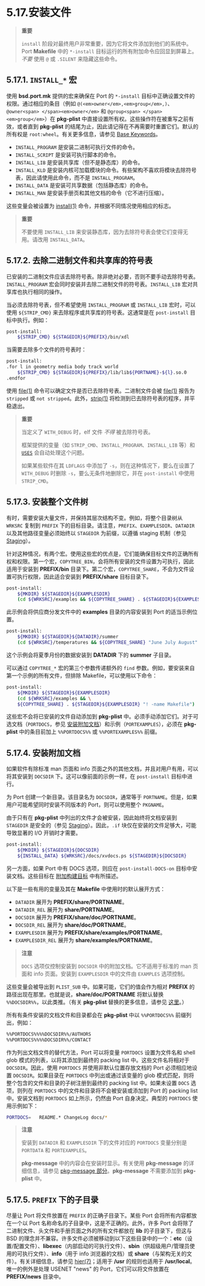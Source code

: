 # 5.17.安装文件

>**重要**
>
> `install` 阶段对最终用户非常重要，因为它将文件添加到他们的系统中。Port **Makefile** 中的 `*-install` 目标运行的所有附加命令应回显到屏幕上。*不要* 使用 `@` 或 `.SILENT` 来隐藏这些命令。

## 5.17.1. `INSTALL_*` 宏

使用 **bsd.port.mk** 提供的宏来确保在 Port 的 `*-install` 目标中正确设置文件的权限。通过相应的条目（例如 `@(<em>owner</em>,<em>group</em>,)`、`@owner<span> </span><em>owner</em>` 和 `@group<span> </span><em>group</em>`）在 **pkg-plist** 中直接设置所有权。这些操作符在被重写之前有效，或者直到 **pkg-plist** 的结尾为止，因此请记得在不再需要时重置它们。默认的所有权是 `root:wheel`。有关更多信息，请参见 [Base Keywords](https://docs.freebsd.org/en/books/porters-handbook/plist/#plist-keywords-base)。

* `INSTALL_PROGRAM` 是安装二进制可执行文件的命令。
* `INSTALL_SCRIPT` 是安装可执行脚本的命令。
* `INSTALL_LIB` 是安装共享库（但不是静态库）的命令。
* `INSTALL_KLD` 是安装内核可加载模块的命令。有些架构不喜欢将模块去除符号表，因此请使用此命令，而不是 `INSTALL_PROGRAM`。
* `INSTALL_DATA` 是安装可共享数据（包括静态库）的命令。
* `INSTALL_MAN` 是安装手册页和其他文档的命令（它不进行压缩）。

这些变量会被设置为 [install(1)](https://man.freebsd.org/cgi/man.cgi?query=install&sektion=1&format=html) 命令，并根据不同情况使用相应的标志。

>**重要**
>
>不要使用 `INSTALL_LIB` 来安装静态库，因为去除符号表会使它们变得无用。请改用 `INSTALL_DATA`。


## 5.17.2. 去除二进制文件和共享库的符号表

已安装的二进制文件应该去除符号表。除非绝对必要，否则不要手动去除符号表。`INSTALL_PROGRAM` 宏会同时安装并去除二进制文件的符号表。`INSTALL_LIB` 宏对共享库也执行相同的操作。

当必须去除符号表，但不希望使用 `INSTALL_PROGRAM` 或 `INSTALL_LIB` 宏时，可以使用 `${STRIP_CMD}` 来去除程序或共享库的符号表。这通常是在 `post-install` 目标中执行。例如：

```sh
post-install:
	${STRIP_CMD} ${STAGEDIR}${PREFIX}/bin/xdl
```

当需要去除多个文件的符号表时：

```sh
post-install:
.for l in geometry media body track world
	${STRIP_CMD} ${STAGEDIR}${PREFIX}/lib/lib${PORTNAME}-${l}.so.0
.endfor
```

使用 [file(1)](https://man.freebsd.org/cgi/man.cgi?query=file&sektion=1&format=html) 命令可以确定文件是否已去除符号表。二进制文件会被 [file(1)](https://man.freebsd.org/cgi/man.cgi?query=file&sektion=1&format=html) 报告为 `stripped` 或 `not stripped`。此外，[strip(1)](https://man.freebsd.org/cgi/man.cgi?query=strip&sektion=1&format=html) 将检测到已去除符号表的程序，并平稳退出。

>**重要**
>
>当定义了 `WITH_DEBUG` 时，elf 文件 *不得* 被去除符号表。
>
>框架提供的变量（如 `STRIP_CMD`、`INSTALL_PROGRAM`、`INSTALL_LIB` 等）和 [`USES`](https://docs.freebsd.org/en/books/porters-handbook/uses/#uses) 会自动处理这个问题。
>
>如果某些软件在其 `LDFLAGS` 中添加了 `-s`，则在这种情况下，要么在设置了 `WITH_DEBUG` 时删除 `-s`，要么无条件地删除它，并在 `post-install` 中使用 `STRIP_CMD`。 

## 5.17.3. 安装整个文件树

有时，需要安装大量文件，并保持其层次结构不变。例如，将整个目录树从 `WRKSRC` 复制到 `PREFIX` 下的目标目录。请注意，`PREFIX`、`EXAMPLESDIR`、`DATADIR` 以及其他路径变量必须始终以 `STAGEDIR` 为前缀，以遵循 staging 机制（参见 [Staging](https://docs.freebsd.org/en/books/porters-handbook/special/#staging)）。

针对这种情况，有两个宏。使用这些宏的优点是，它们能确保目标文件的正确所有权和权限。第一个宏，`COPYTREE_BIN`，会将所有安装的文件设置为可执行，因此适用于安装到 **PREFIX/bin** 目录下。第二个宏，`COPYTREE_SHARE`，不会为文件设置可执行权限，因此适合安装到 **PREFIX/share** 目标目录下。

```sh
post-install:
	${MKDIR} ${STAGEDIR}${EXAMPLESDIR}
	(cd ${WRKSRC}/examples && ${COPYTREE_SHARE} . ${STAGEDIR}${EXAMPLESDIR})
```

此示例会将供应商分发文件中的 **examples** 目录的内容安装到 Port 的适当示例位置。

```sh
post-install:
	${MKDIR} ${STAGEDIR}${DATADIR}/summer
	(cd ${WRKSRC}/temperatures && ${COPYTREE_SHARE} "June July August" ${STAGEDIR}${DATADIR}/summer)
```

这个示例会将夏季月份的数据安装到 **DATADIR** 下的 **summer** 子目录。

可以通过 `COPYTREE_*` 宏的第三个参数传递额外的 `find` 参数。例如，要安装来自第一个示例的所有文件，但排除 Makefile，可以使用以下命令：

```sh
post-install:
	${MKDIR} ${STAGEDIR}${EXAMPLESDIR}
	(cd ${WRKSRC}/examples && \
	${COPYTREE_SHARE} . ${STAGEDIR}${EXAMPLESDIR} "! -name Makefile")
```

这些宏不会将已安装的文件自动添加到 **pkg-plist** 中。必须手动添加它们。对于可选文档（`PORTDOCS`，参见 [安装附加文档](https://docs.freebsd.org/en/books/porters-handbook/makefiles/#install-documentation)）和示例（`PORTEXAMPLES`），必须在 **pkg-plist** 中的条目前加上 `%%PORTDOCS%%` 或 `%%PORTEXAMPLES%%` 前缀。

## 5.17.4. 安装附加文档

如果软件有除标准 man 页面和 info 页面之外的其他文档，并且对用户有用，可以将其安装到 `DOCSDIR` 下。这可以像前面的示例一样，在 `post-install` 目标中进行。

为 Port 创建一个新目录。该目录名为 `DOCSDIR`，通常等于 `PORTNAME`。但是，如果用户可能希望同时安装不同版本的 Port，则可以使用整个 `PKGNAME`。

由于只有在 **pkg-plist** 中列出的文件才会被安装，因此始终将文档安装到 `STAGEDIR` 是安全的（参见 [Staging](https://docs.freebsd.org/en/books/porters-handbook/special/#staging)）。因此，`.if` 块仅在安装的文件足够大，可能导致显著的 I/O 开销时才需要。

```sh
post-install:
	${MKDIR} ${STAGEDIR}${DOCSDIR}
	${INSTALL_DATA} ${WRKSRC}/docs/xvdocs.ps ${STAGEDIR}${DOCSDIR}
```

另一方面，如果 Port 中有 DOCS 选项，则应在 `post-install-DOCS-on` 目标中安装文档。这些目标在 [附加构建目标](https://docs.freebsd.org/en/books/porters-handbook/makefiles/#options-targets) 中有所描述。

以下是一些有用的变量及其在 **Makefile** 中使用时的默认展开方式：

* `DATADIR` 展开为 **PREFIX/share/PORTNAME**。
* `DATADIR_REL` 展开为 **share/PORTNAME**。
* `DOCSDIR` 展开为 **PREFIX/share/doc/PORTNAME**。
* `DOCSDIR_REL` 展开为 **share/doc/PORTNAME**。
* `EXAMPLESDIR` 展开为 **PREFIX/share/examples/PORTNAME**。
* `EXAMPLESDIR_REL` 展开为 **share/examples/PORTNAME**。

>**注意**
>
> `DOCS` 选项仅控制安装到 `DOCSDIR` 中的附加文档。它不适用于标准的 man 页面和 info 页面。安装到 `EXAMPLESDIR` 中的文件由 `EXAMPLES` 选项控制。 


这些变量会被导出到 `PLIST_SUB` 中。如果可能，它们的值会作为相对 **PREFIX** 的路径出现在那里。也就是说，**share/doc/PORTNAME** 将默认替换 `%%DOCSDIR%%`，以此类推。（有关 **pkg-plist** 替换的更多信息，请参见 [这里](https://docs.freebsd.org/en/books/porters-handbook/plist/#plist-sub)。）

所有有条件安装的文档文件和目录都会在 **pkg-plist** 中以 `%%PORTDOCS%%` 前缀列出，例如：

```sh
%%PORTDOCS%%%%DOCSDIR%%/AUTHORS
%%PORTDOCS%%%%DOCSDIR%%/CONTACT
```

作为列出文档文件的替代方法，Port 可以将变量 `PORTDOCS` 设置为文件名和 shell glob 模式的列表，以将其添加到最终的 packing list 中。这些文件名将相对于 `DOCSDIR`。因此，使用 `PORTDOCS` 并使用非默认位置存放文档的 Port 必须相应地设置 `DOCSDIR`。如果目录在 `PORTDOCS` 中列出或通过该变量的 glob 模式匹配，则将整个包含的文件和目录的子树注册到最终的 packing list 中。如果未设置 `DOCS` 选项，则列在 `PORTDOCS` 中的文件和目录将不会被安装或添加到 Port 的 packing list 中。安装文档到 `PORTDOCS` 如上所示，仍然由 Port 自身决定。典型的 `PORTDOCS` 使用示例如下：

```sh
PORTDOCS=	README.* ChangeLog docs/*
```

>**注意**
>
> 安装到 `DATADIR` 和 `EXAMPLESDIR` 下的文件对应的 `PORTDOCS` 变量分别是 `PORTDATA` 和 `PORTEXAMPLES`。
>
>**pkg-message** 中的内容会在安装时显示。有关使用 **pkg-message** 的详细信息，请参见 [pkg-message 部分](https://docs.freebsd.org/en/books/porters-handbook/pkg-files/#porting-message)。**pkg-message** 不需要添加到 **pkg-plist** 中。

## 5.17.5. `PREFIX` 下的子目录

尽量让 Port 将文件放置在 `PREFIX` 的正确子目录下。某些 Port 会将所有内容都放在一个以 Port 名称命名的子目录中，这是不正确的。此外，许多 Port 会将除了二进制文件、头文件和手册页面之外的所有文件都放在 **lib** 的子目录下，但这与 BSD 的理念并不兼容。许多文件必须被移动到以下这些目录中的一个：**etc**（设置/配置文件）、**libexec**（内部启动的可执行文件）、**sbin**（供超级用户/管理员使用的可执行文件）、**info**（用于 info 浏览器的文档）或 **share**（与架构无关的文件）。有关详细信息，请参见 [hier(7)](https://man.freebsd.org/cgi/man.cgi?query=hier&sektion=7&format=html)；适用于 **/usr** 的规则也适用于 **/usr/local**。唯一的例外是处理 USENET "news" 的 Port，它们可以将文件放置在 **PREFIX/news** 目录中。

